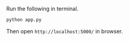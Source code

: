 Run the following in terminal.
```bash
python app.py
```

Then open `http://localhost:5000/` in browser.
